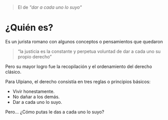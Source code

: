 > El de _"dar a cada uno lo suyo"_

# ¿Quién es?
Es un jurista romano con algunos conceptos o pensamientos que quedaron

> “la justicia es la constante y perpetua voluntad de dar a cada uno su propio derecho”

Pero su mayor logro fue la recopilación y el ordenamiento del derecho clásico.

Para Ulpiano, el derecho consistía en tres reglas o principios básicos:
- Vivir honestamente.
- No dañar a los demás.
- Dar a cada uno lo suyo.

Pero... ¿Cómo putas le das a cada uno lo suyo?
